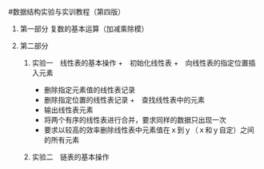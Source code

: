 #数据结构实验与实训教程（第四版）


1. 第一部分
	复数的基本运算（加减乘除模）

2. 第二部分
	1. 实验一　线性表的基本操作
		+　初始化线性表
		+　向线性表的指定位置插入元素
		+ 删除指定元素值的线性表记录
		+ 删除指定位置的线性表记录
		+　查找线性表中的元素
		+ 输出线性表元素
		+ 将两个有序的线性表进行合并，要求同样的数据只出现一次
		+ 要求以较高的效率删除线性表中元素值在ｘ到ｙ（ｘ和ｙ自定）之间的所有元素
		
	2. 实验二　链表的基本操作



[^1]: .o文件是目标文件，是不常改变的，已经翻译成机器语言的文件，用于快速链接生产可执行文件。
[^2]: makefile文件保护编译命令的文件，使用make命令快速编译。


		


